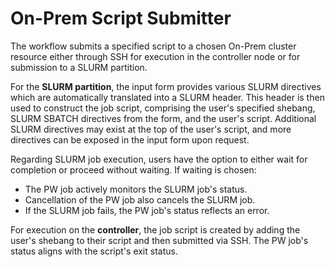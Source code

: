 
# On-Prem Script Submitter
The workflow submits a specified script to a chosen On-Prem cluster resource either through SSH for execution in the controller node or for submission to a SLURM partition.

For the **SLURM partition**, the input form provides various SLURM directives which are automatically translated into a SLURM header. This header is then used to construct the job script, comprising the user's specified shebang, SLURM SBATCH directives from the form, and the user's script. Additional SLURM directives may exist at the top of the user's script, and more directives can be exposed in the input form upon request.

Regarding SLURM job execution, users have the option to either wait for completion or proceed without waiting. If waiting is chosen:
- The PW job actively monitors the SLURM job's status.
- Cancellation of the PW job also cancels the SLURM job.
- If the SLURM job fails, the PW job's status reflects an error.

For execution on the **controller**, the job script is created by adding the user's shebang to their script and then submitted via SSH. The PW job's status aligns with the script's exit status.